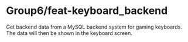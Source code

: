# Group6/feat-keyboard_backend
Get backend data from a MySQL backend system for gaming keyboards. The data will then be shown in the keyboard screen.
